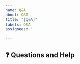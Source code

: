 ```yaml
---
name: Q&A
about: Q&A
title: "[Q&A]"
labels: Q&A
assignees: ''

---
```



## ❓ Questions and Help

<!-- 해당 프로젝트에 대한 질의를 별도 양식없이 작성해주세요.-->

